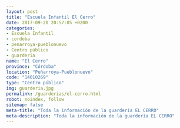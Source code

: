 ```yaml
---
layout: post
title: "Escuela Infantil El Cerro"
date: 2017-09-20 20:57:05 +0200
categories:
- Escuela Infantil
- cordoba
- penarroya-pueblonuevo
- Centro público
- guarderia
name: "El Cerro"
province: "Córdoba"
location: "Peñarroya-Pueblonuevo"
code: "14010269"
type: "Centro público"
img: guarderia.jpg
permalink: /guarderias/el-cerro.html
robot: noindex, follow
sitemap: false
meta-title: "Toda la información de la guardería EL CERRO"
meta-description: "Toda la información de la guardería EL CERRO"
---
```

